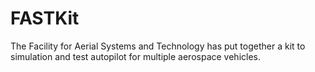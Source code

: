 # FASTKit
The Facility for Aerial Systems and Technology has put together a kit to simulation and test autopilot for multiple aerospace vehicles.
